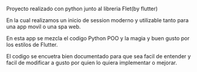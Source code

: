 Proyecto realizado con python junto al libreria Flet(by flutter) 

En la cual realizamos un inicio de session moderno y utilizable tanto para una app movil o una spa web.

En esta app se mezcla el codigo Python POO y la magia y buen gusto por los estilos de Flutter.

El codigo se encuetra bien documentado para que sea facil de entender y facil de modificar a gusto por quien lo quiera implementar o mejorar.

